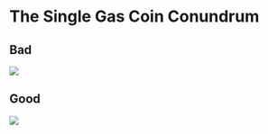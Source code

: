 # The Single Gas Coin Conundrum

## Bad

[![](https://mermaid.ink/img/pako:eNpdUV1PwyAU_Svk7kWTtqG11pUlvrg9-KAPbj7oWBZScCW20CDMza7_faxVMyWBC_ece7gfLRSaCyBA1VulP4uSGYsWU6qQX7PHxdPLcjlT1uyRVI2zH6vVAOELvEsIKbRUhGxZ5cTlAMQDUDNbEsLlVnKxZoqvjXb-dI2nnYmjMLw9UGiMrJn_4ySHQnTnzaiyk_nz_WhjJxQOCP8Pyj3PZekBxd8J9d4_Qn1avzQIoBamZpL7attTEAVbilpQIP7KmXmnvgud5zFn9XyvCiDWOBGAazizYirZxrD6x9kw9ar1-RNICzsgGcZRGqd5Mo7TbDzGSQB7IEmaRPgqz3K_YxxnN0kXwFcvgKPrAASXVpuHYRj9TLojB5d-Eg?type=png)](https://mermaid.live/edit#pako:eNpdUV1PwyAU_Svk7kWTtqG11pUlvrg9-KAPbj7oWBZScCW20CDMza7_faxVMyWBC_ece7gfLRSaCyBA1VulP4uSGYsWU6qQX7PHxdPLcjlT1uyRVI2zH6vVAOELvEsIKbRUhGxZ5cTlAMQDUDNbEsLlVnKxZoqvjXb-dI2nnYmjMLw9UGiMrJn_4ySHQnTnzaiyk_nz_WhjJxQOCP8Pyj3PZekBxd8J9d4_Qn1avzQIoBamZpL7attTEAVbilpQIP7KmXmnvgud5zFn9XyvCiDWOBGAazizYirZxrD6x9kw9ar1-RNICzsgGcZRGqd5Mo7TbDzGSQB7IEmaRPgqz3K_YxxnN0kXwFcvgKPrAASXVpuHYRj9TLojB5d-Eg)

## Good
[![](https://mermaid.ink/img/pako:eNpdUU9PwjAU_yrN84LJIN2cE0riRYjxoAfBgzIyHrRA49YtXYsg8N3tNjCEJm363u9f2reHRc4FMFim-c9ijdqQ8SBWxK3h2_j9czIZKqN3RKrCmnI6bSDaUmjkRpCnXKpRkUpz2wB-i24DxhauzdgGUytOQNAAGZo1Y1xuJBcJKp7o3LrTFo52kUra7cfDM5aV_YHQa2RWaJmh3iVVTlLHkDZZYZnMLV8JM3OVjcJ_Ja1VMdgS56kglcoxKvOb1PRHHy83K9OP4UD866Te2Sk4va_uXvqc0xsWeJAJnaHk7kv3lSYGsxaZiIG5K0f9HUOsjo6H1uSjnVoAM9oKD2zB0YiBxJXGDNgS09J1C1RfeZ6dSa4EtoctsIjSTuiHvaDrh1G3SwMPdsCCMOjQu17Uc9unfvQQHD34rQ1o594DwaXJ9Wsz8nryxz8fZJ2g?type=png)](https://mermaid.live/edit#pako:eNpdUU9PwjAU_yrN84LJIN2cE0riRYjxoAfBgzIyHrRA49YtXYsg8N3tNjCEJm363u9f2reHRc4FMFim-c9ijdqQ8SBWxK3h2_j9czIZKqN3RKrCmnI6bSDaUmjkRpCnXKpRkUpz2wB-i24DxhauzdgGUytOQNAAGZo1Y1xuJBcJKp7o3LrTFo52kUra7cfDM5aV_YHQa2RWaJmh3iVVTlLHkDZZYZnMLV8JM3OVjcJ_Ja1VMdgS56kglcoxKvOb1PRHHy83K9OP4UD866Te2Sk4va_uXvqc0xsWeJAJnaHk7kv3lSYGsxaZiIG5K0f9HUOsjo6H1uSjnVoAM9oKD2zB0YiBxJXGDNgS09J1C1RfeZ6dSa4EtoctsIjSTuiHvaDrh1G3SwMPdsCCMOjQu17Uc9unfvQQHD34rQ1o594DwaXJ9Wsz8nryxz8fZJ2g)